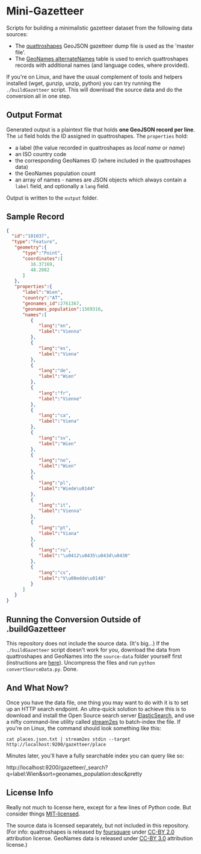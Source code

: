 # Mini-Gazetteer

Scripts for building a minimalistic gazetteer dataset from the following data sources:

* The [quattroshapes](https://github.com/foursquare/quattroshapes) GeoJSON gazetteer dump file is
  used as the 'master file'.
* The [GeoNames alternateNames](http://download.geonames.org/export/dump/) table is used to
  enrich quattroshapes records with additional names (and language codes, where provided).

If you're on Linux, and have the usual complement of tools and helpers installed (wget, gunzip,
unzip, python) you can try running the `./buildGazetteer` script. This will download the source
data and do the conversion all in one step.

## Output Format

Generated output is a plaintext file that holds __one GeoJSON record per line__. The `id`
field holds the ID assigned in quattroshapes. The `properties` hold:

* a label (the value recorded in quattroshapes as _local name_ or _name_)
* an ISO country code
* the corresponding GeoNames ID (where included in the quattroshapes data)
* the GeoNames population count
* an array of names - names are JSON objects which always contain a `label` field,
  and optionally a `lang` field.

Output is written to the `output` folder.

## Sample Record

```json
{  
  "id":"101037",
  "type":"Feature",
   "geometry":{  
      "type":"Point",
      "coordinates":[  
         16.37169,
         48.2082
      ]
   },
   "properties":{  
      "label":"Wien",
      "country":"AT",
      "geonames_id":2761367,
      "geonames_population":1569316,
      "names":[  
         {  
            "lang":"en",
            "label":"Vienna"
         },
         {  
            "lang":"es",
            "label":"Viena"
         },
         {  
            "lang":"de",
            "label":"Wien"
         },
         {  
            "lang":"fr",
            "label":"Vienne"
         },
         {  
            "lang":"ca",
            "label":"Viena"
         },
         {  
            "lang":"sv",
            "label":"Wien"
         },
         {  
            "lang":"no",
            "label":"Wien"
         },
         {  
            "lang":"pl",
            "label":"Wiede\u0144"
         },
         {  
            "lang":"it",
            "label":"Vienna"
         },
         {  
            "lang":"pt",
            "label":"Viana"
         },
         {  
            "lang":"ru",
            "label":"\u0412\u0435\u043d\u0430"
         },
         {  
            "lang":"cs",
            "label":"V\u00edde\u0148"
         }
      ]
   }
}
```
## Running the Conversion Outside of .buildGazetteer

This repository does not include the source data. (It's big...) If the `./buildGazetteer` script
doesn't work for you, download the data from quattroshapes and GeoNames into the `source-data`
folder yourself first (instructions are [here](https://github.com/rsimon/mini-gazetteer/blob/master/source-data/README.md)).
Uncompress the files and run `python convertSourceData.py`. Done.

## And What Now?

Once you have the data file, one thing you may want to do with it is to set up an HTTP
search endpoint. An ultra-quick solution to achieve this is to download and install the
Open Source search server [ElasticSearch](https://www.elastic.co/guide/en/elasticsearch/guide/current/_installing_elasticsearch.html),
and use a nifty command-line utility called [stream2es](https://github.com/elastic/stream2es) to
batch-index the file. If you're on Linux, the command should look something like this:

`cat places.json.txt | stream2es stdin --target http://localhost:9200/gazetteer/place`

Minutes later, you'll have a fully searchable index you can query like so:

http://localhost:9200/gazetteer/_search?q=label:Wien&sort=geonames_population:desc&pretty

## License Info

Really not much to license here, except for a few lines of Python code. But consider things
[MIT-licensed](https://raw.githubusercontent.com/rsimon/mini-gazetteer/master/MIT-License.txt).

The source data is licensed separately, but not included in this repository. (For info:
quattroshapes is released by [foursquare](https://github.com/foursquare) under
[CC-BY 2.0](http://creativecommons.org/licenses/by/2.0/) attribution license. GeoNames data
is released under [CC-BY 3.0](http://creativecommons.org/licenses/by/3.0/) attribution license.)
